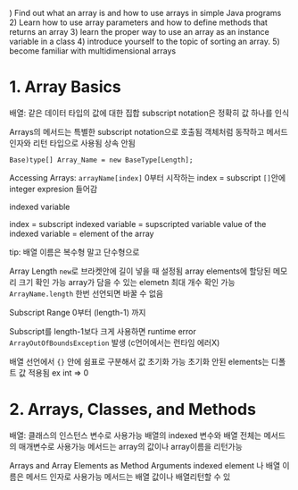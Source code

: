 ) Find out what an array is and how to use arrays in simple Java programs 
2) Learn how to use array parameters and how to define methods that returns an array 
3) learn the proper way to use an array as an instance variable in a class 
4) introduce yourself to the topic of sorting an array. 
5) become familiar with multidimensional arrays


# 1. Array Basics
배열:
같은 데이터 타입의 값에 대한 집합
subscript notation은 정확히 값 하나를 인식

Arrays의 메서드는 특별한 subscript notation으로 호출됨
객체처럼 동작하고 메서드 인자와 리턴 타입으로 사용됨
상속 안됨

`Base)type[] Array_Name = new BaseType[Length];`

Accessing Arrays:
`arrayName[index]` 0부터 시작하는 
index = subscript
`[]`안에 integer expresion 들어감

indexed variable 

index = subscript
indexed variable = supscripted variable
value of the indexed variable = element of the array

tip:
배열 이름은 복수형 말고 단수형으로

Array Length
`new`로 브라켓안에 길이 넣을 때 설정됨
array elements에 할당된 메모리 크기 확인 가능
array가 담을 수 있는 elemetn 최대 개수 확인 가능
`ArrayName.length`
한번 선언되면 바꿀 수 없음

Subscript Range
0부터 (length-1) 까지

Subscript를 length-1보다 크게 사용하면 runtime error `ArrayOutOfBoundsException` 발생 (c언어에서는 런타임 에러X)

배열 선언에서 `{}` 안에 쉼표로 구분해서 값 초기화 가능
초기화 안된 elements는 디폴트 값 적용됨 ex int => 0


# 2. Arrays, Classes, and Methods

배열:
클래스의 인스턴스 변수로 사용가능
배열의 indexed 변수와 배열 전체는 메서드의 매개변수로 사용가능
메서드는 array의 값이나 array이름을 리턴가능

Arrays and Array Elements as Method Arguments
indexed element 나 배열 이름은 메서드 인자로 사용가능
메서드는 배열 값이나 배열리턴할 수 있